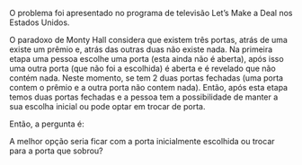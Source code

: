 O problema foi apresentado no programa de televisão Let’s Make a Deal nos Estados Unidos.

O paradoxo de Monty Hall considera que existem três portas, atrás de uma existe um prêmio e, atrás das outras duas não existe nada. Na primeira etapa uma pessoa escolhe uma porta (esta ainda não é aberta), após isso uma outra porta (que não foi a escolhida) é aberta e é revelado que não contém nada. Neste momento, se tem 2 duas portas fechadas (uma porta contem o prêmio e a outra porta não contem nada). Então, após esta etapa temos duas portas fechadas e a pessoa tem a possibilidade de manter a sua escolha inicial ou pode optar em trocar de porta.

Então, a pergunta é:

A melhor opção seria ficar com a porta inicialmente escolhida ou trocar para a porta que sobrou?
